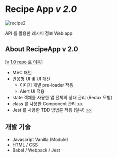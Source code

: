 # Recipe App _v 2.0_   

![recipe2](https://user-images.githubusercontent.com/52827441/83368329-5fed7780-a3f3-11ea-9a59-06343d8edf05.gif)
 
API 를 활용한 레시피 정보 Web app   

## About RecipeApp v 2.0
[[v 1.0 repo 로 이동](https://github.com/seong7/recipe-app)]   

 - MVC 패턴
 - 반응형 UI 및 UI 개선
   - 이미지 개별 pre-loader 적용
   - Alert UI 적용
 - state 객체를 사용한 앱 전체의 상태 관리 (Redux 모방)
 - class 를 사용한 Component 관리 [>>](./src/modules/views)
 - Jest 를 사용한 TDD 방법론 적용 (일부) [>>](./src/__tests__)   

## 개발 기술
 - Javascript Vanilla (Module)
 - HTML / CSS
 - Babel / Webpack / Jest
